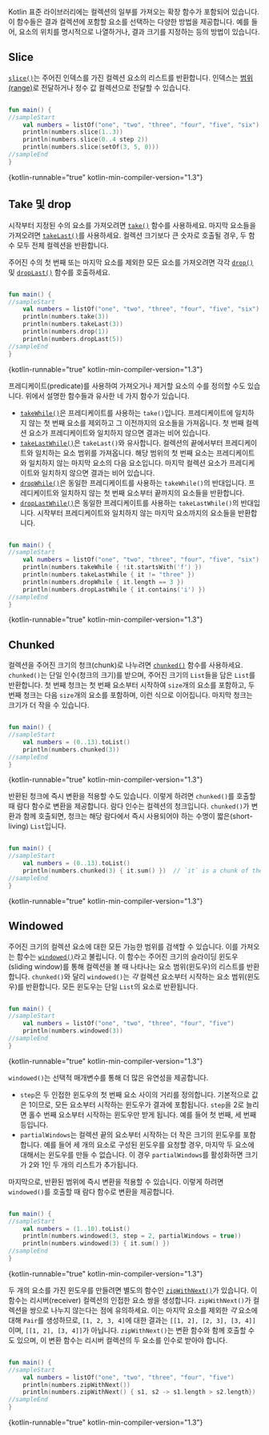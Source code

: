 [//]: # (title: 컬렉션 일부 가져오기)

Kotlin 표준 라이브러리에는 컬렉션의 일부를 가져오는 확장 함수가 포함되어 있습니다. 이 함수들은 결과 컬렉션에 포함할 요소를 선택하는 다양한 방법을 제공합니다. 예를 들어, 요소의 위치를 명시적으로 나열하거나, 결과 크기를 지정하는 등의 방법이 있습니다.

## Slice

[`slice()`](https://kotlinlang.org/api/latest/jvm/stdlib/kotlin.collections/slice.html)는 주어진 인덱스를 가진 컬렉션 요소의 리스트를 반환합니다. 인덱스는 [범위(range)](ranges.md)로 전달하거나 정수 값 컬렉션으로 전달할 수 있습니다.

```kotlin

fun main() {
//sampleStart    
    val numbers = listOf("one", "two", "three", "four", "five", "six")    
    println(numbers.slice(1..3))
    println(numbers.slice(0..4 step 2))
    println(numbers.slice(setOf(3, 5, 0)))    
//sampleEnd
}
```
{kotlin-runnable="true" kotlin-min-compiler-version="1.3"}

## Take 및 drop

시작부터 지정된 수의 요소를 가져오려면 [`take()`](https://kotlinlang.org/api/latest/jvm/stdlib/kotlin.collections/take.html) 함수를 사용하세요. 마지막 요소들을 가져오려면 [`takeLast()`](https://kotlinlang.org/api/latest/jvm/stdlib/kotlin.collections/take-last.html)를 사용하세요. 컬렉션 크기보다 큰 숫자로 호출될 경우, 두 함수 모두 전체 컬렉션을 반환합니다.

주어진 수의 첫 번째 또는 마지막 요소를 제외한 모든 요소를 가져오려면 각각 [`drop()`](https://kotlinlang.org/api/latest/jvm/stdlib/kotlin.collections/drop.html) 및 [`dropLast()`](https://kotlinlang.org/api/latest/jvm/stdlib/kotlin.collections/drop-last.html) 함수를 호출하세요.

```kotlin

fun main() {
//sampleStart
    val numbers = listOf("one", "two", "three", "four", "five", "six")
    println(numbers.take(3))
    println(numbers.takeLast(3))
    println(numbers.drop(1))
    println(numbers.dropLast(5))
//sampleEnd
}
```
{kotlin-runnable="true" kotlin-min-compiler-version="1.3"}

프레디케이트(predicate)를 사용하여 가져오거나 제거할 요소의 수를 정의할 수도 있습니다. 위에서 설명한 함수들과 유사한 네 가지 함수가 있습니다.

*   [`takeWhile()`](https://kotlinlang.org/api/latest/jvm/stdlib/kotlin.collections/take-while.html)은 프레디케이트를 사용하는 `take()`입니다. 프레디케이트에 일치하지 않는 첫 번째 요소를 제외하고 그 이전까지의 요소들을 가져옵니다. 첫 번째 컬렉션 요소가 프레디케이트와 일치하지 않으면 결과는 비어 있습니다.
*   [`takeLastWhile()`](https://kotlinlang.org/api/latest/jvm/stdlib/kotlin.collections/take-last-while.html)은 `takeLast()`와 유사합니다. 컬렉션의 끝에서부터 프레디케이트와 일치하는 요소 범위를 가져옵니다. 해당 범위의 첫 번째 요소는 프레디케이트와 일치하지 않는 마지막 요소의 다음 요소입니다. 마지막 컬렉션 요소가 프레디케이트와 일치하지 않으면 결과는 비어 있습니다.
*   [`dropWhile()`](https://kotlinlang.org/api/latest/jvm/stdlib/kotlin.collections/drop-while.html)은 동일한 프레디케이트를 사용하는 `takeWhile()`의 반대입니다. 프레디케이트와 일치하지 않는 첫 번째 요소부터 끝까지의 요소들을 반환합니다.
*   [`dropLastWhile()`](https://kotlinlang.org/api/latest/jvm/stdlib/kotlin.collections/drop-last-while.html)은 동일한 프레디케이트를 사용하는 `takeLastWhile()`의 반대입니다. 시작부터 프레디케이트와 일치하지 않는 마지막 요소까지의 요소들을 반환합니다.

```kotlin

fun main() {
//sampleStart
    val numbers = listOf("one", "two", "three", "four", "five", "six")
    println(numbers.takeWhile { !it.startsWith('f') })
    println(numbers.takeLastWhile { it != "three" })
    println(numbers.dropWhile { it.length == 3 })
    println(numbers.dropLastWhile { it.contains('i') })
//sampleEnd
}
```
{kotlin-runnable="true" kotlin-min-compiler-version="1.3"}

## Chunked

컬렉션을 주어진 크기의 청크(chunk)로 나누려면 [`chunked()`](https://kotlinlang.org/api/latest/jvm/stdlib/kotlin.collections/chunked.html) 함수를 사용하세요. `chunked()`는 단일 인수(청크의 크기)를 받으며, 주어진 크기의 `List`들을 담은 `List`를 반환합니다. 첫 번째 청크는 첫 번째 요소부터 시작하여 `size`개의 요소를 포함하고, 두 번째 청크는 다음 `size`개의 요소를 포함하며, 이런 식으로 이어집니다. 마지막 청크는 크기가 더 작을 수 있습니다.

```kotlin

fun main() {
//sampleStart
    val numbers = (0..13).toList()
    println(numbers.chunked(3))
//sampleEnd
}
```
{kotlin-runnable="true" kotlin-min-compiler-version="1.3"}

반환된 청크에 즉시 변환을 적용할 수도 있습니다. 이렇게 하려면 `chunked()`를 호출할 때 람다 함수로 변환을 제공합니다. 람다 인수는 컬렉션의 청크입니다. `chunked()`가 변환과 함께 호출되면, 청크는 해당 람다에서 즉시 사용되어야 하는 수명이 짧은(short-living) `List`입니다.

```kotlin

fun main() {
//sampleStart
    val numbers = (0..13).toList() 
    println(numbers.chunked(3) { it.sum() })  // `it` is a chunk of the original collection
//sampleEnd
}
```
{kotlin-runnable="true" kotlin-min-compiler-version="1.3"}

## Windowed

주어진 크기의 컬렉션 요소에 대한 모든 가능한 범위를 검색할 수 있습니다. 이를 가져오는 함수는 [`windowed()`](https://kotlinlang.org/api/latest/jvm/stdlib/kotlin.collections/windowed.html)라고 불립니다. 이 함수는 주어진 크기의 슬라이딩 윈도우(sliding window)를 통해 컬렉션을 볼 때 나타나는 요소 범위(윈도우)의 리스트를 반환합니다. `chunked()`와 달리 `windowed()`는 *각* 컬렉션 요소부터 시작하는 요소 범위(윈도우)를 반환합니다. 모든 윈도우는 단일 `List`의 요소로 반환됩니다.

```kotlin

fun main() {
//sampleStart
    val numbers = listOf("one", "two", "three", "four", "five")    
    println(numbers.windowed(3))
//sampleEnd
}
```
{kotlin-runnable="true" kotlin-min-compiler-version="1.3"}

`windowed()`는 선택적 매개변수를 통해 더 많은 유연성을 제공합니다.

*   `step`은 두 인접한 윈도우의 첫 번째 요소 사이의 거리를 정의합니다. 기본적으로 값은 1이므로, 모든 요소부터 시작하는 윈도우가 결과에 포함됩니다. `step`을 2로 늘리면 홀수 번째 요소부터 시작하는 윈도우만 받게 됩니다. 예를 들어 첫 번째, 세 번째 등입니다.
*   `partialWindows`는 컬렉션 끝의 요소부터 시작하는 더 작은 크기의 윈도우를 포함합니다. 예를 들어 세 개의 요소로 구성된 윈도우를 요청할 경우, 마지막 두 요소에 대해서는 윈도우를 만들 수 없습니다. 이 경우 `partialWindows`를 활성화하면 크기가 2와 1인 두 개의 리스트가 추가됩니다.

마지막으로, 반환된 범위에 즉시 변환을 적용할 수 있습니다. 이렇게 하려면 `windowed()`를 호출할 때 람다 함수로 변환을 제공합니다.

```kotlin

fun main() {
//sampleStart
    val numbers = (1..10).toList()
    println(numbers.windowed(3, step = 2, partialWindows = true))
    println(numbers.windowed(3) { it.sum() })
//sampleEnd
}
```
{kotlin-runnable="true" kotlin-min-compiler-version="1.3"}

두 개의 요소를 가진 윈도우를 만들려면 별도의 함수인 [`zipWithNext()`](https://kotlinlang.org/api/latest/jvm/stdlib/kotlin.collections/zip-with-next.html)가 있습니다. 이 함수는 리시버(receiver) 컬렉션의 인접한 요소 쌍을 생성합니다. `zipWithNext()`가 컬렉션을 쌍으로 나누지 않는다는 점에 유의하세요. 이는 마지막 요소를 제외한 _각_ 요소에 대해 `Pair`를 생성하므로, `[1, 2, 3, 4]`에 대한 결과는 `[[1, 2], [2, 3], [3, 4]]`이며, `[[1, 2], [3, 4]]`가 아닙니다. `zipWithNext()`는 변환 함수와 함께 호출할 수도 있으며, 이 변환 함수는 리시버 컬렉션의 두 요소를 인수로 받아야 합니다.

```kotlin

fun main() {
//sampleStart
    val numbers = listOf("one", "two", "three", "four", "five")    
    println(numbers.zipWithNext())
    println(numbers.zipWithNext() { s1, s2 -> s1.length > s2.length})
//sampleEnd
}
```
{kotlin-runnable="true" kotlin-min-compiler-version="1.3"}